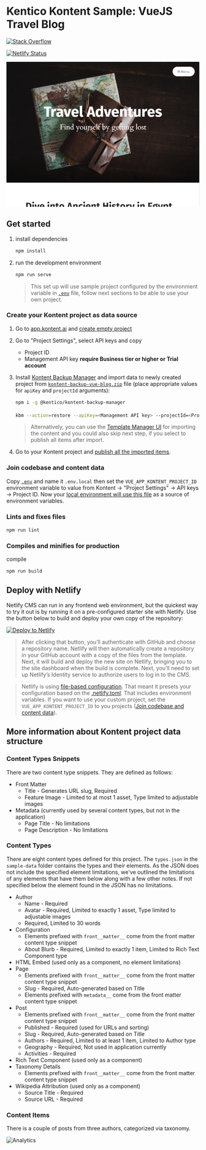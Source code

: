 # Kentico Kontent Sample: VueJS Travel Blog

[![Stack Overflow](https://img.shields.io/badge/Stack%20Overflow-ASK%20NOW-FE7A16.svg?logo=stackoverflow&logoColor=white)](https://stackoverflow.com/tags/kentico-kontent)

[![Netlify Status](https://api.netlify.com/api/v1/badges/6f3e9e33-79bf-43b8-b327-f54bcf897ff0/deploy-status)](https://app.netlify.com/sites/kontent-sample-app-blog-travel-vue/deploys)

![template preview](/template.jpg)

## Get started

1. install dependencies

   ```sh
   npm install
   ```

1. run the development environment

   ```sh
   npm run serve
   ```

   > This set up will use sample project configured by the environment variable in [`.env`](./.env) file, follow next sections to be able to use your own project.

### Create your Kontent project as data source

1. Go to [app.kontent.ai](https://app.kontent.ai) and [create empty project](https://docs.kontent.ai/tutorials/set-up-kontent/projects/manage-projects#a-creating-projects)
1. Go to "Project Settings", select API keys and copy
   - Project ID
   - Management API key **require Business tier or higher or Trial account**
1. Install [Kontent Backup Manager](https://github.com/Kentico/kontent-backup-manager-js) and import data to newly created project from [`kontent-backup-vue-blog.zip`](./kontent-backup-vue-blog.zip) file (place appropriate values for `apiKey` and `projectId` arguments):

   ```sh
   npm i -g @kentico/kontent-backup-manager

   kbm --action=restore --apiKey=<Management API key> --projectId=<Project ID> --zipFilename=kontent-backup-vue-blog
   ```

   > Alternatively, you can use the [Template Manager UI](https://kentico.github.io/kontent-template-manager/import-from-file) for importing the content and you could also skip next step, if you select to publish all items after import.

1. Go to your Kontent project and [publish all the imported items](https://docs.kontent.ai/tutorials/write-and-collaborate/publish-your-work/publish-content-items).

### Join codebase and content data

Copy [`.env`](`./.env.template`) and name it `.env.local` then set the `VUE_APP_KONTENT_PROJECT_ID` environment variable to value from Kontent -> "Project Settings" -> API keys -> Project ID. Now your [local environment will use this file](https://cli.vuejs.org/guide/mode-and-env.html#environment-variables) as a source of environment variables.

### Lints and fixes files

```sh
npm run lint
```

### Compiles and minifies for production

compile

```sh
npm run build
```

## Deploy with Netlify

Netlify CMS can run in any frontend web environment, but the quickest way to try it out is by running it on a pre-configured starter site with Netlify. Use the button below to build and deploy your own copy of the repository:

[![Deploy to Netlify](https://www.netlify.com/img/deploy/button.svg)](https://app.netlify.com/start/deploy?repository=https://github.com/Kentico/kontent-sample-blog-travel-vue)

> After clicking that button, you’ll authenticate with GitHub and choose a repository name. Netlify will then automatically create a repository in your GitHub account with a copy of the files from the template. Next, it will build and deploy the new site on Netlify, bringing you to the site dashboard when the build is complete. Next, you’ll need to set up Netlify’s Identity service to authorize users to log in to the CMS.

> Netlify is using [file-based configuration](https://docs.netlify.com/configure-builds/file-based-configuration/). That meant it presets your configuration based on the [.netlify.toml](./.netlify.toml). That includes environment variables. If you want to use your custom project, set the `VUE_APP_KONTENT_PROJECT_ID` to you projects ([Join codebase and content data](#Join-codebase-and-content-data)).

## More information about Kontent project data structure

### Content Types Snippets

There are two content type snippets. They are defined as follows:

- Front Matter
  - Title - Generates URL slug, Required
  - Feature Image - Limited to at most 1 asset, Type limited to adjustable images
- Metadata (currently used by several content types, but not in the application)
  - Page Title - No limitations
  - Page Description - No limitations

### Content Types

There are eight content types defined for this project. The `types.json` in the `sample-data` folder contains the types and their elements. As the JSON does not include the specified element limitations, we've outlined the limitations of any elements that have them below along with a few other notes. If not specified below the element found in the JSON has no limitations.

- Author
  - Name - Required
  - Avatar - Required, Limited to exactly 1 asset, Type limited to adjustable images
  - Required, Limited to 30 words
- Configuration
  - Elements prefixed with `front__matter__` come from the front matter content type snippet
  - About Blurb - Required, Limited to exactly 1 item, Limited to Rich Text Component type
- HTML Embed (used only as a component, no element limitations)
- Page
  - Elements prefixed with `front__matter__` come from the front matter content type snippet
  - Slug - Required, Auto-generated based on Title
  - Elements prefixed with `metadata__` come from the front matter content type snippet
- Post
  - Elements prefixed with `front__matter__` come from the front matter content type snippet
  - Published - Required (used for URLs and sorting)
  - Slug - Required, Auto-generated based on Title
  - Authors - Required, Limited to at least 1 item, Limited to Author type
  - Geography - Required, Not used in application currently
  - Activities - Required
- Rich Text Component (used only as a component)
- Taxonomy Details
  - Elements prefixed with `front__matter__` come from the front matter content type snippet
- Wikipedia Attribution (used only as a component)
  - Source Title - Required
  - Source URL - Required

### Content Items

There is a couple of posts from three authors, categorized via taxonomy.

![Analytics](https://kentico-ga-beacon.azurewebsites.net/api/UA-69014260-4/Kentico/kontent-sample-blog-travel-vue?pixel)
